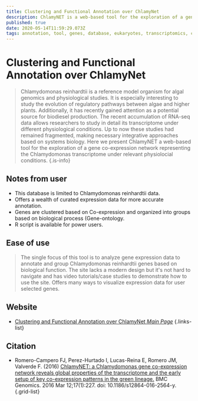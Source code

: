 ```yaml
---
title: Clustering and Functional Annotation over ChlamyNet
description: ChlamyNET is a web-based tool for the exploration of a gene co-expression network representing the Chlamydomonas transcriptome under relevant physiolocial conditions.
published: true
date: 2020-05-14T11:59:29.073Z
tags: annotation, tool, genes, database, eukaryotes, transcriptomics, co-expression, gene expression
---
```


# Clustering and Functional Annotation over ChlamyNet

>Chlamydomonas reinhardtii is a reference model organism for algal genomics and physiological studies. It is especially interesting to study the evolution of regulatory pathways between algae and higher plants. Additionally, it has recently gained attention as a potential source for biodiesel production. The recent accumulation of RNA-seq data allows researchers to study in detail its transcriptome under different physiological conditions. Up to now these studies had remained fragmented, making necessary integrative approaches based on systems biology. Here we present ChlamyNET a web-based tool for the exploration of a gene co-expression network representing the Chlamydomonas transcriptome under relevant physiolocial conditions.
{.is-info}

## Notes from user
- This database is limited to Chlamydomonas reinhardtii data.
- Offers a wealth of curated expression data for more accurate annotation.
- Genes are clustered based on Co-expression and organized into groups based on biological process (Gene-ontology.
- R script is available for power users.

## Ease of use
> The single focus of this tool is to analyze gene expression data to annotate and group Chlamydomonas reinhardtii genes based on biological function. The site lacks a modern design but it's not hard to navigate and has video tutorials/case studies to demonstrate how to use the site. Offers many ways to visualize expression data for user selected genes.

## Website

- [Clustering and Functional Annotation over ChlamyNet  *Main Page*](http://viridiplantae.ibvf.csic.es/ChlamyNet/clusters.html)
{.links-list}

## Citation

- Romero-Campero FJ, Perez-Hurtado I, Lucas-Reina E, Romero JM, Valverde F. (2016) [ChlamyNET: a Chlamydomonas gene co-expression network reveals global properties of the transcriptome and the early setup of key co-expression patterns in the green lineage.](https://bmcgenomics.biomedcentral.com/articles/10.1186/s12864-016-2564-y) BMC Genomics. 2016 Mar 12;17(1):227. doi: 10.1186/s12864-016-2564-y.
{.grid-list}